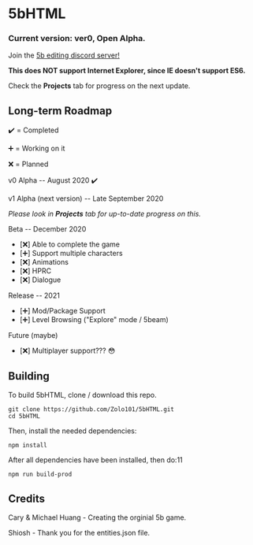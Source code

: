 # 5bHTML
### Current version: **ver0, Open Alpha.**

Join the [5b editing discord server!](https://discord.gg/qtePFSH)

**This does NOT support Internet Explorer, since IE doesn't support ES6.**

Check the **Projects** tab for progress on the next update.

## Long-term Roadmap

:heavy_check_mark: = Completed

:heavy_plus_sign: = Working on it

:x: = Planned

v0 Alpha -- August 2020 :heavy_check_mark:

v1 Alpha (next version) -- Late September 2020

*Please look in **Projects** tab for up-to-date progress on this.*

Beta -- December 2020
- [:x:] Able to complete the game
- [:heavy_plus_sign:] Support multiple characters
- [:x:] Animations
- [:x:] HPRC
- [:x:] Dialogue

Release -- 2021
- [:heavy_plus_sign:] Mod/Package Support
- [:heavy_plus_sign:] Level Browsing ("Explore" mode / 5beam)

Future (maybe)
- [:x:] Multiplayer support??? :flushed:

## Building

To build 5bHTML, clone / download this repo.

```
git clone https://github.com/Zolo101/5bHTML.git
cd 5bHTML
```

Then, install the needed dependencies:

`npm install`

After all dependencies have been installed, then do:11

`npm run build-prod`

## Credits

Cary & Michael Huang - Creating the orginial 5b game.

Shiosh - Thank you for the entities.json file.